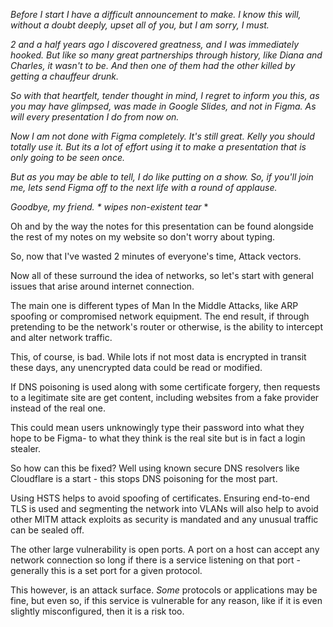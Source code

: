 *Before I start I have a difficult announcement to make. I know this will, without a doubt deeply, upset all of you, but I am sorry, I must.*

*2 and a half years ago I discovered greatness, and I was immediately hooked. But like so many great partnerships through history, like Diana and Charles, it wasn't to be. And then one of them had the other killed by getting a chauffeur drunk.*

*So with that heartfelt, tender thought in mind, I regret to inform you this, as you may have glimpsed, was made in Google Slides, and not in Figma. As will every presentation I do from now on.*

*Now I am not done with Figma completely. It's still great. Kelly you should totally use it. But its a lot of effort using it to make a presentation that is only going to be seen once.*

*But as you may be able to tell, I do like putting on a show. So, if you'll join me, lets send Figma off to the next life with a round of applause.*

*Goodbye, my friend. * wipes non-existent tear* *

Oh and by the way the notes for this presentation can be found alongside the rest of my notes on my website so don't worry about typing. 

So, now that I've wasted 2 minutes of everyone's time, Attack vectors. 

Now all of these surround the idea of networks, so let's start with general issues that arise around internet connection.

The main one is different types of Man In the Middle Attacks, like ARP spoofing or compromised network equipment. The end result, if through pretending to be the network's router or otherwise, is the ability to intercept and alter network traffic.

This, of course, is bad. While lots if not most data is encrypted in transit these days, any unencrypted data could be read or modified. 

If DNS poisoning is used along with some certificate forgery, then requests to a legitimate site are get content, including websites from a fake provider instead of the real one. 

This could mean users unknowingly type their password into what they hope to be Figma- to what they think is the real site but is in fact a login stealer.

So how can this be fixed? Well using known secure DNS resolvers like Cloudflare is a start - this stops DNS poisoning for the most part. 

Using HSTS helps to avoid spoofing of certificates. Ensuring end-to-end TLS is used and segmenting the network into VLANs will also help to avoid other MITM attack exploits as security is mandated and any unusual traffic can be sealed off.

The other large vulnerability is open ports. A port on a host can accept any network connection so long if there is a service listening on that port - generally this is a set port for a given protocol.

This however, is an attack surface. *Some* protocols or applications may be fine, but even so, if this service is vulnerable for any reason, like if it is even slightly misconfigured, then it is a risk too.








